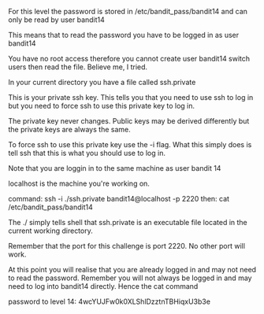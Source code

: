 For this level the password is stored in /etc/bandit_pass/bandit14 and can only be read by user bandit14

This means that to read the password you have to be logged in as user bandit14

You have no root access therefore you cannot create user bandit14 switch users then read the file. Believe me, I tried.

In your current directory you have a file called ssh.private

This is your private ssh key. This tells you that you need to use ssh to log in but you need to force ssh to use this private key to log in.

The private key never changes. Public keys may be derived differently but the private keys are always the same.

To force ssh to use this private key use the -i flag. What this simply does is tell ssh that this is what you should use to log in.

Note that you are loggin in to the same machine as user bandit 14

localhost is the machine you're working on.




command: ssh -i ./ssh.private bandit14@localhost -p 2220
then:    cat /etc/bandit_pass/bandit14

The ./ simply tells shell that ssh.private is an executable file located in the current working directory.

Remember that the port for this challenge is port 2220. No other port will work.

At this point you will realise that you are already logged in and may not need to read the password. Remember you will not always be logged in and may need to log into bandit14 directly. Hence the cat command




password to level 14: 4wcYUJFw0k0XLShlDzztnTBHiqxU3b3e
